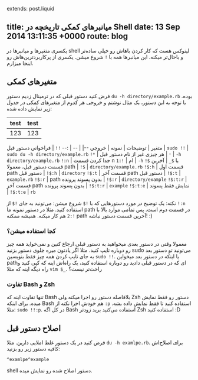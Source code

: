 extends: post.liquid

title: میانبرهای کمکی تاریخچه در Shell
date: 13 Sep 2014 13:11:35 +0000
route: blog
---

یکسری متغیرها و میانبرها در shell لینوکس هست که کار کردن باهاش رو خیلی ساده‌تر و باحال‌تر میکنه. این میانبرها همه با `!` شروع میشن. یکسری از پرکاربردترین‌هاش رو اینجا میزارم.

## متغیرهای کمکی

فرض کنید دستور قبلی که در ترمینال زدیم دستور `du -h directory/example.rb` بوده. با توجه به این دستور، یک مثال نوشتم و خروجی هر کدوم از متغیرهای کمکی در جدول زیر نمایش داده شده:

test | test
--|--
123 | 123

متغیر | توضیحات | نمونه | خروجی
--|  | -- | :--
`!!` | فراخوانی دستور قبل | `sudo !!` | `sudo du -h directory/example.rb`
`!*` | هر چیزی غیر از نام دستور قبل | - | `-h directory/example.rb`
`!:n` | جدا کردن قسمت n ام | `!:1` | `-h`
`!$` یا `$_` | آخرین قسمت دستور قبل، معمولا path | `!$` | `directory/example.rb`
`!$:h` | قسمت اول path دستور قبل | `!$:h` | `directory`
`!$:t` | قسمت آخر path دستور  قبل | `!$:t` | `example.rb`
`!$:r` | path بدون پسوند پرونده | `!$:r` | `directory/example`
`!$:t:r` | قسمت آخر path بدون پسوند پرونده | `!$:t:r` | `example`
`!$:t:e` | نمایش فقط پسوند | `!$:t:e` | `rb`

نکته: یک توضیح در مورد دستورهایی که با `!$` شروع میشن: می‌تونید به جای `!$` از `!:n` استفاده کنید. مثلا در دستور نمونه ما path در قسمت دوم است. پس تمامی موارد بالا با `!:2` هم کار میکنه. همیشه ممکنه path آخرین قسمت دستور نباشه! :)

### کجا استفاده میشن؟

معمولا وقتی در دستور بعدی میخواهید به دستور قبلی ارجاع کنین و نمی‌خواید همه چیز رو دوباره تایپ کنید. مثلا اگر یادتون میره جلوی دستور بزنید sudo می‌تونید تو دستور بعد به جای تایپ کردن همه چیز فقط بنویسین `sudo !!`. یا اینکه در دستور بعد میخواین pathای که در دستور قبلی دادید رو دوباره استفاده کنید، یک راه‌اش اینه که کپی کنید و راه دیگه اینه که مثلا `vim $_`. راحت‌تر نیست؟

### تفاوت Bash و Zsh

تنها تفاوت اینه که Bash بلافاصله دستور رو اجرا میکنه ولی Zsh دستور رو فقط نمایش میده. برای اینکه Bash هم خودش اجرا نکنه از `:p` استفاده کنید تا فقط نمایش داده بشه. مثلا: `sudo !!:p`. در کل اگه Bash استفاده می‌کنید برید زودتر Zsh استفاده کنید :D

## اصلاح دستور قبل

فرض کنید در یک دستور غلط املایی دارین. مثلا `du -h examlpe.rb`. برای اصلاح‌اش کافیه دستور زیر رو بزنید:

```shell
^examlpe^example
```

shell دستور اصلاح شده رو نمایش میده.
